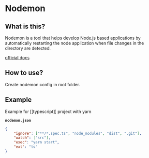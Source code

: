 # Nodemon

## What is this?
Nodemon is a tool that helps develop Node.js based applications by automatically restarting the node application when file changes in the directory are detected.

[official docs](https://www.npmjs.com/package/nodemon)


## How to use?
Create nodemon config in root folder.


## Example
Example for [[typescript]] project with yarn

__`nodemon.json`__
```json
{
	"ignore": ["**/*.spec.ts", "node_modules", "dist", ".git"],
	"watch": ["src"],
	"exec": "yarn start",
	"ext": "ts"
}
```